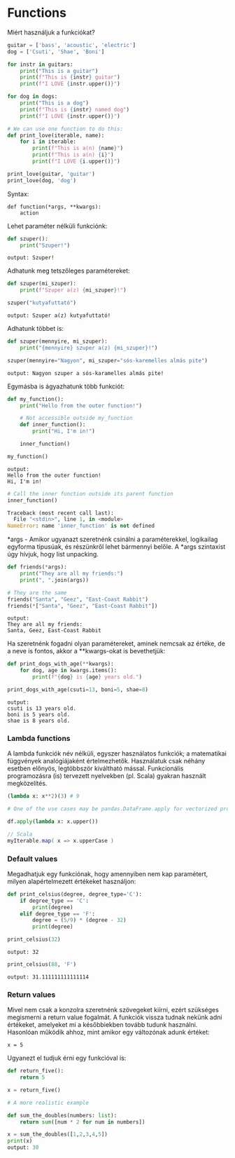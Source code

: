 # Functions

Miért használjuk a funkciókat?

```python
guitar = ['bass', 'acoustic', 'electric']
dog = ['Csuti', 'Shae', 'Boni']

for instr in guitars:
    print("This is a guitar")
    print(f"This is {instr} guitar")
    print(f"I LOVE {instr.upper()}")

for dog in dogs:
    print("This is a dog")
    print(f"This is {instr} named dog")
    print(f"I LOVE {instr.upper()}")

# We can use one function to do this:
def print_love(iterable, name):
    for i in iterable:
        print(f"This is a(n) {name}")
        print(f"This is a(n) {i}")
        print(f"I LOVE {i.upper()}")

print_love(guitar, 'guitar')
print_love(dog, 'dog')
```

Syntax:
```
def function(*args, **kwargs):
    action
```

Lehet paraméter nélküli funkciónk:
```python
def szuper():
    print("Szuper!")
```

```
output: Szuper!
```

Adhatunk meg tetszőleges paramétereket:
```python
def szuper(mi_szuper):
    print(f"Szuper a(z) {mi_szuper}!")

szuper("kutyafuttató")
```

```
output: Szuper a(z) kutyafuttató!
```
Adhatunk többet is:
```python
def szuper(mennyire, mi_szuper):
    print("{mennyire} szuper a(z) {mi_szuper}!")

szuper(mennyire="Nagyon", mi_szuper="sós-karemelles almás pite")
```

```
output: Nagyon szuper a sós-karamelles almás pite!
```
Egymásba is ágyazhatunk több funkciót:
```python
def my_function():
    print("Hello from the outer function!")

    # Not accessible outside my_function
    def inner_function():
        print("Hi, I'm in!")

    inner_function()

my_function()
```

```
output: 
Hello from the outer function!
Hi, I'm in!
```

```python
# Call the inner function outside its parent function
inner_function()
```

```python
Traceback (most recent call last):
  File "<stdin>", line 1, in <module>
NameError: name 'inner_function' is not defined
```
*args - Amikor ugyanazt szeretnénk csinálni a paraméterekkel, logikailag egyforma típusúak, és részünkről lehet bármennyi belőle. A *args szintaxist úgy hívjuk, hogy list unpacking.
```python
def friends(*args):
    print("They are all my friends:")
    print(", ".join(args))

# They are the same
friends("Santa", "Geez", "East-Coast Rabbit")
friends(*["Santa", "Geez", "East-Coast Rabbit"])
```

```
output: 
They are all my friends:
Santa, Geez, East-Coast Rabbit
```

Ha szeretnénk fogadni olyan paramétereket, aminek nemcsak az értéke, de a neve is fontos, akkor a **kwargs-okat is bevethetjük:
```python
def print_dogs_with_age(**kwargs):
    for dog, age in kwargs.items():
        print(f"{dog} is {age} years old.")

print_dogs_with_age(csuti=13, boni=5, shae=8)
```

```
output:
csuti is 13 years old.
boni is 5 years old.
shae is 8 years old.
```

### Lambda functions

A lambda funkciók név nélküli, egyszer használatos funkciók; a matematikai függvények analógiájaként értelmezhetők. Használatuk csak néhány esetben előnyös, legtöbbször kiváltható mással. Funkcionális programozásra (is) tervezett nyelvekben (pl. Scala) gyakran használt megközelítés.

```python
(lambda x: x**2)(3) # 9

# One of the use cases may be pandas.DataFrame.apply for vectorized processes

df.apply(lambda x: x.upper())
```

```scala
// Scala
myIterable.map( x => x.upperCase )
```

### Default values
Megadhatjuk egy funkciónak, hogy amennyiben nem kap paramétert, milyen alapértelmezett értékeket használjon:

```python
def print_celsius(degree, degree_type='C'):
    if degree_type == 'C':
        print(degree)
    elif degree_type == 'F':
        degree = (5/9) * (degree - 32)
        print(degree)

print_celsius(32)
```

```
output: 32
```

```python
print_celsius(88, 'F')
```

```
output: 31.111111111111114
```

### Return values
Mivel nem csak a konzolra szeretnénk szövegeket kiírni, ezért szükséges megismerni a return value fogalmát. A funkciók vissza tudnak nekünk adni értékeket, amelyeket mi a későbbiekben tovább tudunk használni. Hasonlóan működik ahhoz, mint amikor egy változónak adunk értéket:

```x = 5```

Ugyanezt el tudjuk érni egy funkcióval is:

```python
def return_five():
    return 5

x = return_five()

# A more realistic example

def sum_the_doubles(numbers: list):
    return sum([num * 2 for num in numbers])

x = sum_the_doubles([1,2,3,4,5])
print(x)
output: 30
```
